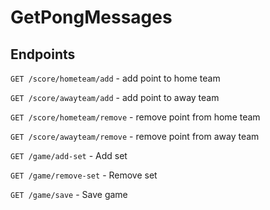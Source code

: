 # GetPongMessages

## Endpoints

`GET /score/hometeam/add` - add point to home team

`GET /score/awayteam/add` - add point to away team

`GET /score/hometeam/remove` - remove point from home team

`GET /score/awayteam/remove` - remove point from away team

`GET /game/add-set` - Add set

`GET /game/remove-set` - Remove set

`GET /game/save` - Save game